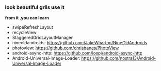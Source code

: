 ### look beautiful grils use it
**from it ,you can learn**
- swipeRefreshLayout
-  recycleView
- StaggeredGridLayoutManager
- nineoldandroids:                               https://github.com/JakeWharton/NineOldAndroids
- photoview: https://github.com/chrisbanes/PhotoView
- android-async-http: https://github.com/loopj/android-async-http
- Android-Universal-Image-Loader: https://github.com/nostra13/Android-Universal-Image-Loader

